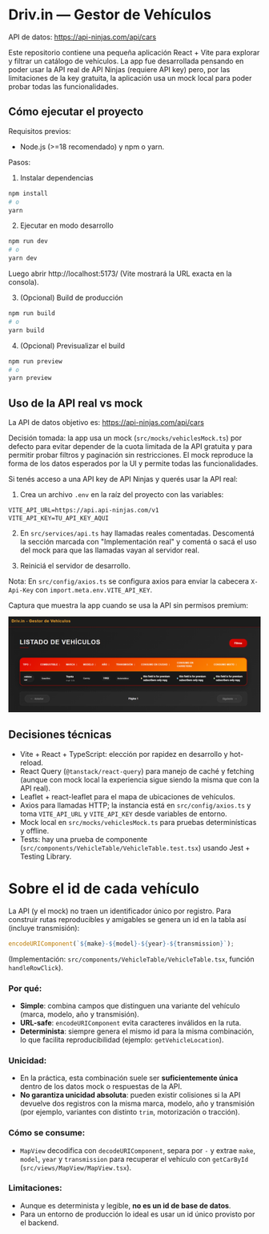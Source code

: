 # Driv.in — Gestor de Vehículos

API de datos: https://api-ninjas.com/api/cars

Este repositorio contiene una pequeña aplicación React + Vite para explorar y filtrar un catálogo de vehículos. La app fue desarrollada pensando en poder usar la API real de API Ninjas (requiere API key) pero, por las limitaciones de la key gratuita, la aplicación usa un mock local para poder probar todas las funcionalidades.

## Cómo ejecutar el proyecto

Requisitos previos:

- Node.js (>=18 recomendado) y npm o yarn.

Pasos:

1. Instalar dependencias

```bash
npm install
# o
yarn
```

2. Ejecutar en modo desarrollo

```bash
npm run dev
# o
yarn dev
```

Luego abrir http://localhost:5173/ (Vite mostrará la URL exacta en la consola).

3. (Opcional) Build de producción

```bash
npm run build
# o
yarn build
```

4. (Opcional) Previsualizar el build

```bash
npm run preview
# o
yarn preview
```

## Uso de la API real vs mock

La API de datos objetivo es: https://api-ninjas.com/api/cars

Decisión tomada: la app usa un mock (`src/mocks/vehiclesMock.ts`) por defecto para evitar depender de la cuota limitada de la API gratuita y para permitir probar filtros y paginación sin restricciones. El mock reproduce la forma de los datos esperados por la UI y permite todas las funcionalidades.

Si tenés acceso a una API key de API Ninjas y querés usar la API real:

1. Crea un archivo `.env` en la raíz del proyecto con las variables:

```
VITE_API_URL=https://api.api-ninjas.com/v1
VITE_API_KEY=TU_API_KEY_AQUI
```

2. En `src/services/api.ts` hay llamadas reales comentadas. Descomentá la sección marcada con "Implementación real" y comentá o sacá el uso del mock para que las llamadas vayan al servidor real.

3. Reiniciá el servidor de desarrollo.

Nota: En `src/config/axios.ts` se configura axios para enviar la cabecera `X-Api-Key` con `import.meta.env.VITE_API_KEY`.

Captura que muestra la app cuando se usa la API sin permisos premium:

![](screenshots/api-no-premium.PNG)

## Decisiones técnicas

- Vite + React + TypeScript: elección por rapidez en desarrollo y hot-reload.
- React Query (`@tanstack/react-query`) para manejo de caché y fetching (aunque con mock local la experiencia sigue siendo la misma que con la API real).
- Leaflet + react-leaflet para el mapa de ubicaciones de vehículos.
- Axios para llamadas HTTP; la instancia está en `src/config/axios.ts` y toma `VITE_API_URL` y `VITE_API_KEY` desde variables de entorno.
- Mock local en `src/mocks/vehiclesMock.ts` para pruebas determinísticas y offline.
- Tests: hay una prueba de componente (`src/components/VehicleTable/VehicleTable.test.tsx`) usando Jest + Testing Library.

# Sobre el id de cada vehículo

La API (y el mock) no traen un identificador único por registro. Para construir rutas reproducibles y amigables se genera un id en la tabla así (incluye transmisión):

```ts
encodeURIComponent(`${make}-${model}-${year}-${transmission}`);
```

(Implementación: `src/components/VehicleTable/VehicleTable.tsx`, función `handleRowClick`).

### Por qué:

- **Simple**: combina campos que distinguen una variante del vehículo (marca, modelo, año y transmisión).
- **URL-safe**: `encodeURIComponent` evita caracteres inválidos en la ruta.
- **Determinista**: siempre genera el mismo id para la misma combinación, lo que facilita reproducibilidad (ejemplo: `getVehicleLocation`).

### Unicidad:

- En la práctica, esta combinación suele ser **suficientemente única** dentro de los datos mock o respuestas de la API.
- **No garantiza unicidad absoluta**: pueden existir colisiones si la API devuelve dos registros con la misma marca, modelo, año y transmisión (por ejemplo, variantes con distinto `trim`, motorización o tracción).

### Cómo se consume:

- `MapView` decodifica con `decodeURIComponent`, separa por `-` y extrae `make`, `model`, `year` y `transmission` para recuperar el vehículo con `getCarById` (`src/views/MapView/MapView.tsx`).

### Limitaciones:

- Aunque es determinista y legible, **no es un id de base de datos**.
- Para un entorno de producción lo ideal es usar un id único provisto por el backend.
